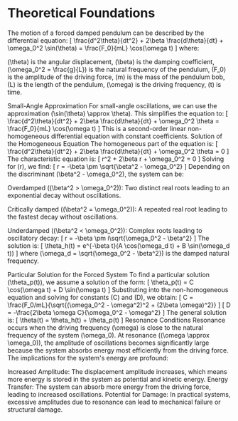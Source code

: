 # Theoretical Foundations

The motion of a forced damped pendulum can be described by the differential equation:
[
\frac{d^2\theta}{dt^2} + 2\beta \frac{d\theta}{dt} + \omega_0^2 \sin(\theta) = \frac{F_0}{mL} \cos(\omega t)
]
where:

(\theta) is the angular displacement,
(\beta) is the damping coefficient,
(\omega_0^2 = \frac{g}{L}) is the natural frequency of the pendulum,
(F_0) is the amplitude of the driving force,
(m) is the mass of the pendulum bob,
(L) is the length of the pendulum,
(\omega) is the driving frequency,
(t) is time.

Small-Angle Approximation
For small-angle oscillations, we can use the approximation (\sin(\theta) \approx \theta). This simplifies the equation to:
[
\frac{d^2\theta}{dt^2} + 2\beta \frac{d\theta}{dt} + \omega_0^2 \theta = \frac{F_0}{mL} \cos(\omega t)
]
This is a second-order linear non-homogeneous differential equation with constant coefficients.
Solution of the Homogeneous Equation
The homogeneous part of the equation is:
[
\frac{d^2\theta}{dt^2} + 2\beta \frac{d\theta}{dt} + \omega_0^2 \theta = 0
]
The characteristic equation is:
[
r^2 + 2\beta r + \omega_0^2 = 0
]
Solving for (r), we find:
[
r = -\beta \pm \sqrt{\beta^2 - \omega_0^2}
]
Depending on the discriminant (\beta^2 - \omega_0^2), the system can be:

Overdamped ((\beta^2 > \omega_0^2)): Two distinct real roots leading to an exponential decay without oscillations.

Critically damped ((\beta^2 = \omega_0^2)): A repeated real root leading to the fastest decay without oscillations.

Underdamped ((\beta^2 < \omega_0^2)): Complex roots leading to oscillatory decay:
[
r = -\beta \pm i\sqrt{\omega_0^2 - \beta^2}
]
The solution is:
[
\theta_h(t) = e^{-\beta t}(A \cos(\omega_d t) + B \sin(\omega_d t))
]
where (\omega_d = \sqrt{\omega_0^2 - \beta^2}) is the damped natural frequency.


Particular Solution for the Forced System
To find a particular solution (\theta_p(t)), we assume a solution of the form:
[
\theta_p(t) = C \cos(\omega t) + D \sin(\omega t)
]
Substituting into the non-homogeneous equation and solving for constants (C) and (D), we obtain:
[
C = \frac{F_0/mL}{\sqrt{(\omega_0^2 - \omega^2)^2 + (2\beta \omega)^2}}
]
[
D = -\frac{2\beta \omega C}{\omega_0^2 - \omega^2}
]
The general solution is:
[
\theta(t) = \theta_h(t) + \theta_p(t)
]
Resonance Conditions
Resonance occurs when the driving frequency (\omega) is close to the natural frequency of the system (\omega_0). At resonance ((\omega \approx \omega_0)), the amplitude of oscillations becomes significantly large because the system absorbs energy most efficiently from the driving force.
The implications for the system's energy are profound:

Increased Amplitude: The displacement amplitude increases, which means more energy is stored in the system as potential and kinetic energy.
Energy Transfer: The system can absorb more energy from the driving force, leading to increased oscillations.
Potential for Damage: In practical systems, excessive amplitudes due to resonance can lead to mechanical failure or structural damage.
